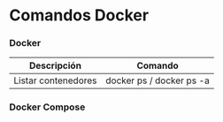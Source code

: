 # Comandos Docker

### Docker
|Descripción|Comando|
|-|-|
|Listar contenedores|docker ps / docker ps -a|



### Docker Compose
